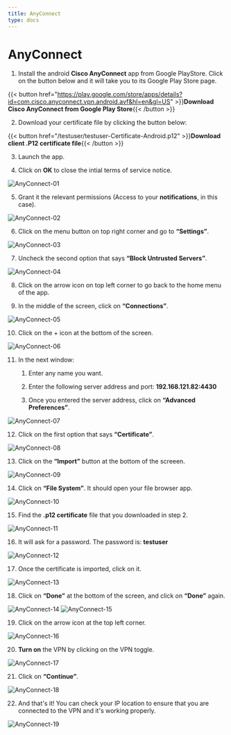 ```yaml
---
title: AnyConnect
type: docs
---
```


# AnyConnect

1. Install the android **Cisco AnyConnect** app from Google PlayStore. Click on the button below and it will take you to its Google Play Store page.

{{< button href="https://play.google.com/store/apps/details?id=com.cisco.anyconnect.vpn.android.avf&hl=en&gl=US" >}}**Download Cisco AnyConnect from Google Play Store**{{< /button >}}

2. Download your certificate file by clicking the button below:

{{< button href="/testuser/testuser-Certificate-Android.p12" >}}**Download client .P12 certificate file**{{< /button >}}

3. Launch the app.

4. Click on **OK** to close the intial terms of service notice.

![AnyConnect-01](/images/anyconnect-01.png)

5. Grant it the relevant permissions (Access to your **notifications**, in this case).

![AnyConnect-02](/images/anyconnect-02.png)

6. Click on the menu button on top right corner and go to **“Settings”**.

![AnyConnect-03](/images/anyconnect-03.png)

7. Uncheck the second option that says **“Block Untrusted Servers”**.

![AnyConnect-04](/images/anyconnect-04.png)

8. Click on the arrow icon on top left corner to go back to the home menu of the app.

9. In the middle of the screen, click on **“Connections”**.

![AnyConnect-05](/images/anyconnect-05.png)

10. Click on the + icon at the bottom of the screen.

![AnyConnect-06](/images/anyconnect-06.png)

11. In the next window:

	1. Enter any name you want.

	2. Enter the following server address and port: **192.168.121.82:4430**

	3. Once you entered the server address, click on **“Advanced Preferences”**.

![AnyConnect-07](/images/anyconnect-07.png)

12. Click on the first option that says **“Certificate”**.

![AnyConnect-08](/images/anyconnect-08.png)

13. Click on the **“Import”** button at the bottom of the screeen.

![AnyConnect-09](/images/anyconnect-09.png)

14. Click on **“File System”**. It should open your file browser app.

![AnyConnect-10](/images/anyconnect-10.png)

15. Find the **.p12 certificate** file that you downloaded in step 2.

![AnyConnect-11](/images/anyconnect-11.png)

16. It will ask for a password. The password is: **testuser**

![AnyConnect-12](/images/anyconnect-12.png)

17. Once the certificate is imported, click on it.

![AnyConnect-13](/images/anyconnect-13.png)

18. Click on **“Done”** at the bottom of the screen, and click on **“Done”** again.

![AnyConnect-14](/images/anyconnect-14.png)
![AnyConnect-15](/images/anyconnect-15.png)

19. Click on the arrow icon at the top left corner.

![AnyConnect-16](/images/anyconnect-16.png)

20. **Turn on** the VPN by clicking on the VPN toggle.

![AnyConnect-17](/images/anyconnect-18.png)

21. Click on **“Continue”**.

![AnyConnect-18](/images/anyconnect-17.png)

22. And that's it! You can check your IP location to ensure that you are connected to the VPN and it's working properly.

![AnyConnect-19](/images/anyconnect-19.png)